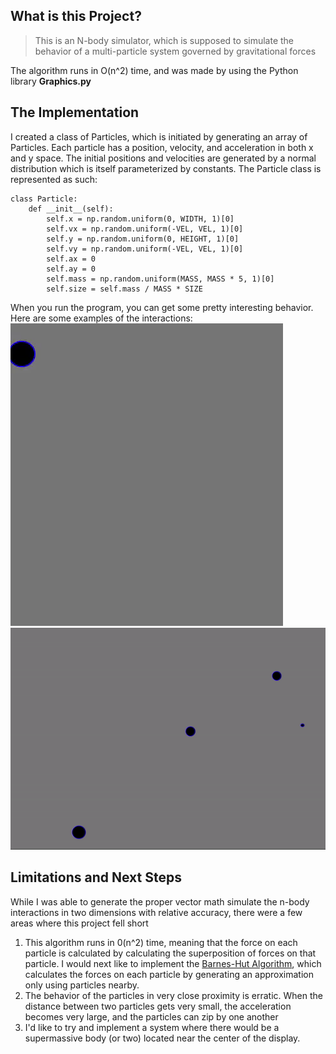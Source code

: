 ## What is this Project?
> This is an N-body simulator, which is supposed to simulate the behavior of a multi-particle system governed by gravitational forces

The algorithm runs in O(n^2) time, and was made by using the Python library **Graphics.py**

## The Implementation
I created a class of Particles, which is initiated by generating an array of Particles. Each particle has a position, velocity, and acceleration in both x and y space. The initial positions and velocities are generated by a normal distribution which is itself parameterized by constants. The Particle class is represented as such: 
```
class Particle:
    def __init__(self):
        self.x = np.random.uniform(0, WIDTH, 1)[0]
        self.vx = np.random.uniform(-VEL, VEL, 1)[0]
        self.y = np.random.uniform(0, HEIGHT, 1)[0]
        self.vy = np.random.uniform(-VEL, VEL, 1)[0]
        self.ax = 0
        self.ay = 0
        self.mass = np.random.uniform(MASS, MASS * 5, 1)[0]
        self.size = self.mass / MASS * SIZE
```

When you run the program, you can get some pretty interesting behavior. Here are some examples of the interactions:
![](Images/2_body_gif.gif)
![](Images/4particle.gif)


## Limitations and Next Steps
While I was able to generate the proper vector math simulate the n-body interactions in two dimensions with relative accuracy, there were a few areas where this project fell short
1. This algorithm runs in 0(n^2) time, meaning that the force on each particle is calculated by calculating the superposition of forces on that particle. I would next like to implement the [Barnes-Hut Algorithm](https://en.wikipedia.org/wiki/Barnes%E2%80%93Hut_simulation), which calculates the forces on each particle by generating an approximation only using particles nearby.
2. The behavior of the particles in very close proximity is erratic. When the distance between two particles gets very small, the acceleration becomes very large, and the particles can zip by one another
3. I'd like to try and implement a system where there would be a supermassive body (or two) located near the center of the display.


